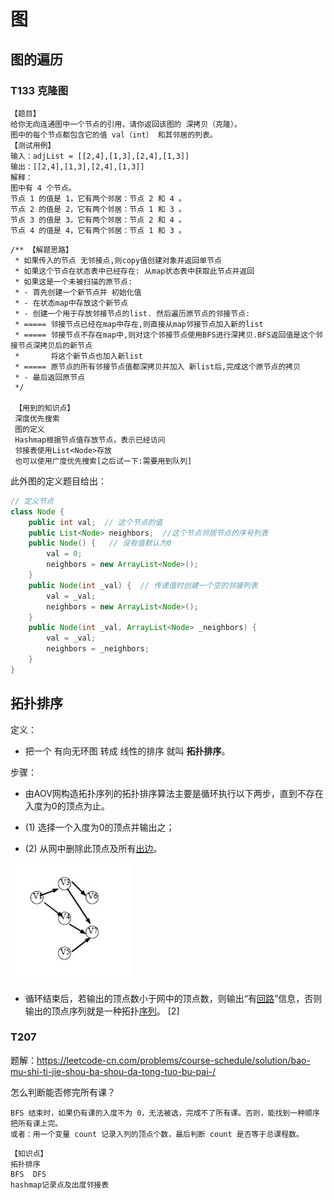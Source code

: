 # 图
## 图的遍历
### T133 克隆图

```
【题目】
给你无向连通图中一个节点的引用，请你返回该图的 深拷贝（克隆）。
图中的每个节点都包含它的值 val（int） 和其邻居的列表。
【测试用例】
输入：adjList = [[2,4],[1,3],[2,4],[1,3]]
输出：[[2,4],[1,3],[2,4],[1,3]]
解释：
图中有 4 个节点。
节点 1 的值是 1，它有两个邻居：节点 2 和 4 。
节点 2 的值是 2，它有两个邻居：节点 1 和 3 。
节点 3 的值是 3，它有两个邻居：节点 2 和 4 。
节点 4 的值是 4，它有两个邻居：节点 1 和 3 。
```

```
/** 【解题思路】
 * 如果传入的节点 无邻接点,则copy值创建对象并返回单节点
 * 如果这个节点在状态表中已经存在: 从map状态表中获取此节点并返回
 * 如果这是一个未被扫描的原节点:
 * - 首先创建一个新节点并 初始化值
 * - 在状态map中存放这个新节点
 * - 创建一个用于存放邻接节点的list. 然后遍历原节点的邻接节点:
 * ===== 邻接节点已经在map中存在,则直接从map邻接节点加入新的list
 * ===== 邻接节点不存在map中,则对这个邻接节点使用BFS进行深拷贝.BFS返回值是这个邻接节点深拷贝后的新节点
 *       将这个新节点也加入新list
 * ===== 原节点的所有邻接节点值都深拷贝并加入 新list后,完成这个原节点的拷贝
 * - 最后返回原节点
 */
 
 【用到的知识点】
 深度优先搜索
 图的定义
 Hashmap根据节点值存放节点，表示已经访问
 邻接表使用List<Node>存放
 也可以使用广度优先搜索[之后试一下:需要用到队列]
```

此外图的定义题目给出：

```java
// 定义节点
class Node {
    public int val;  // 这个节点的值
    public List<Node> neighbors;  //这个节点邻居节点的序号列表
    public Node() {   // 没有值默认为0
        val = 0;
        neighbors = new ArrayList<Node>();
    }
    public Node(int _val) {  // 传递值时创建一个空的邻接列表
        val = _val;
        neighbors = new ArrayList<Node>();
    }
    public Node(int _val, ArrayList<Node> _neighbors) {
        val = _val;
        neighbors = _neighbors;
    }
}
```

## 拓扑排序

定义：

- 把一个 有向无环图 转成 线性的排序 就叫 **拓扑排序**。

步骤：

- 由AOV网构造拓扑序列的拓扑排序算法主要是循环执行以下两步，直到不存在入度为0的顶点为止。

- (1) 选择一个入度为0的顶点并输出之；

- (2) 从网中删除此顶点及所有[出边](https://baike.baidu.com/item/出边)。

[ ![img](img/adaf2edda3cc7cd9565490a03401213fb80e914a) ](https://baike.baidu.com/pic/拓扑排序/5223807/0/adaf2edda3cc7cd9565490a03401213fb80e914a?fr=lemma&ct=single)

- 循环结束后，若输出的顶点数小于网中的顶点数，则输出“有[回路](https://baike.baidu.com/item/回路/35792)”信息，否则输出的顶点序列就是一种拓扑[序列](https://baike.baidu.com/item/序列/1302588)。 [2] 

### T207

题解：https://leetcode-cn.com/problems/course-schedule/solution/bao-mu-shi-ti-jie-shou-ba-shou-da-tong-tuo-bu-pai-/

怎么判断能否修完所有课？

    BFS 结束时，如果仍有课的入度不为 0，无法被选，完成不了所有课。否则，能找到一种顺序把所有课上完。
    或者：用一个变量 count 记录入列的顶点个数，最后判断 count 是否等于总课程数。

```
【知识点】
拓扑排序
BFS  DFS
hashmap记录点及出度邻接表
```


